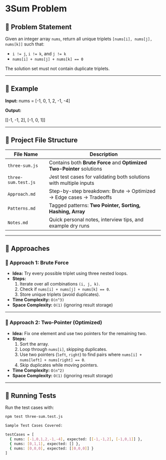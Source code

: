 # 3Sum Problem

## 📌 Problem Statement

Given an integer array `nums`, return all unique triplets `[nums[i], nums[j], nums[k]]` such that:

- `i != j`, `i != k`, and `j != k`
- `nums[i] + nums[j] + nums[k] == 0`

The solution set must not contain duplicate triplets.

---

## 🧾 Example

**Input:**
nums = [-1, 0, 1, 2, -1, -4]

**Output:**

[[-1, -1, 2], [-1, 0, 1]]

---

## 📂 Project File Structure

| File Name           | Description                                                           |
| ------------------- | --------------------------------------------------------------------- |
| `three-sum.js`      | Contains both **Brute Force** and **Optimized Two-Pointer** solutions |
| `three-sum.test.js` | Jest test cases for validating both solutions with multiple inputs    |
| `Approach.md`       | Step-by-step breakdown: Brute → Optimized → Edge cases → Tradeoffs    |
| `Patterns.md`       | Tagged patterns: **Two Pointer, Sorting, Hashing, Array**             |
| `Notes.md`          | Quick personal notes, interview tips, and example dry runs            |

---

## 🚀 Approaches

### 🔹 Approach 1: Brute Force

- **Idea:** Try every possible triplet using three nested loops.
- **Steps:**
  1. Iterate over all combinations `(i, j, k)`.
  2. Check if `nums[i] + nums[j] + nums[k] == 0`.
  3. Store unique triplets (avoid duplicates).
- **Time Complexity:** `O(n^3)`
- **Space Complexity:** `O(1)` (ignoring result storage)

---

### 🔹 Approach 2: Two-Pointer (Optimized)

- **Idea:** Fix one element and use two pointers for the remaining two.
- **Steps:**
  1. Sort the array.
  2. Loop through `nums[i]`, skipping duplicates.
  3. Use two pointers (`left`, `right`) to find pairs where `nums[i] + nums[left] + nums[right] == 0`.
  4. Skip duplicates while moving pointers.
- **Time Complexity:** `O(n^2)`
- **Space Complexity:** `O(1)` (ignoring result storage)

---

## 🧪 Running Tests

Run the test cases with:

```bash
npm test three-sum.test.js

Sample Test Cases Covered:

testCases = [
  { nums: [-1,0,1,2,-1,-4], expected: [[-1,-1,2], [-1,0,1]] },
  { nums: [0,1,1], expected: [] },
  { nums: [0,0,0], expected: [[0,0,0]] }
]
